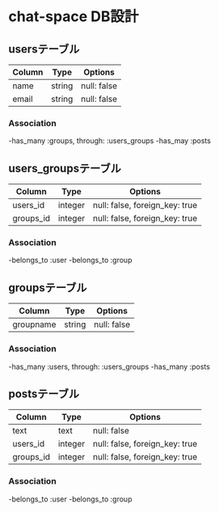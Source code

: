 # chat-space DB設計
## usersテーブル
|Column|Type|Options|
|------|----|-------|
|name|string|null: false|
|email|string|null: false|
### Association
-has_many :groups, through:  :users_groups
-has_may :posts

## users_groupsテーブル
|Column|Type|Options|
|------|----|-------|
|users_id|integer|null: false, foreign_key: true|
|groups_id|integer|null: false, foreign_key: true|
### Association
-belongs_to :user
-belongs_to :group

## groupsテーブル
|Column|Type|Options|
|------|----|-------|
|groupname|string|null: false|
### Association
-has_many :users, through: :users_groups
-has_many :posts

## postsテーブル
|Column|Type|Options|
|------|----|-------|
|text|text|null: false|
|users_id|integer|null: false, foreign_key: true|
|groups_id|integer|null: false, foreign_key: true|
### Association
-belongs_to :user
-belongs_to :group
